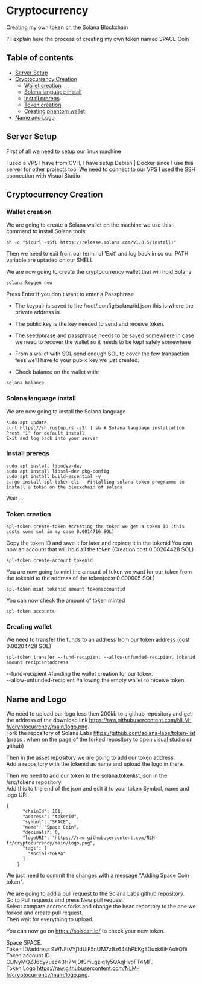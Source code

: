 # Cryptocurrency
Creating my own token on the Solana Blockchain

I'll explain here the process of creating my own token named SPACE Coin

## Table of contents

<!--ts-->
   * [Server Setup](#server-setup)
   * [Cryptocurrency Creation](#cryptocurrency-creation)
      * [Wallet creation](#wallet-creation)
      * [Solana language install](#solana-language-install)
      * [Install prereqs](#install-prereqs)
      * [Token creation](#token-creation)
      * [Creating phantom wallet](#creating-wallet)
   * [Name and Logo](#name-and-logo)

<!--te-->

## Server Setup

First of all we need to setup our linux machine

I used a VPS I have from OVH, I have setup Debian | Docker since I use this server for other projects too.
We need to connect to our VPS I used the SSH connection with Visual Studio

## Cryptocurrency Creation
### Wallet creation
We are going to create a Solana wallet on the machine we use this command to install Solana tools:

```
sh -c "$(curl -sSfL https://release.solana.com/v1.8.5/install)"
```

Then we need to exit from our terminal 'Exit' and log back in so our PATH variable are uptaded on our SHELL

We are now going to create the cryptocurrency wallet that will hold Solana
```
solana-keygen new
```
Press Enter if you don't want to enter a Passphrase

- The keypair is saved to the /root/.config/solana/id.json this is where the private address is.

- The public key is the key needed to send and receive token.

- The seedphrase and passphrase needs to be saved somewhere in case we need to recover the wallet so it needs to be kept safely somewhere 


- From a wallet with SOL send enough SOL to cover the few transaction fees we'll have to your public key we just created.

- Check balance on the wallet with: 
```
solana balance
```

### Solana language install

We are now going to install the Solana language

```
sudo apt update
curl https://sh.rustup.rs -sSf | sh # Solana language installation
Press "1" for default install
Exit and log back into your server
```

### Install prereqs

```
sudo apt install libudev-dev
sudo apt install libssl-dev pkg-config
sudo apt install build-essential -y
cargo install spl-token-cli   #intalling solana token programme to install a token on the blockchain of solana
```
Wait ...

### Token creation

```
spl-token create-token #creating the token we get a token ID (this costs some sol in my case 0.0014716 SOL)
```
Copy the token ID and save it for later and replace it in the tokenid
You can now an account that will hold all the token (Creation cost 0.00204428 SOL) 
```
spl-token create-account tokenid 
```
You are now going to mint the amount of token we want for our token from the tokenid to the address of the token(cost 0.000005 SOL)
```
spl-token mint tokenid amount tokenaccountid 
```
You can now check the amount of token minted
```
spl-token accounts
```

### Creating wallet

We need to transfer the funds to an address from our token address (cost 0.00204428 SOL)
```
spl-token transfer --fund-recipient --allow-unfunded-recipient tokenid amount recipientaddress 	
```
--fund-recipient					#funding the wallet creation for our token.  
--allow-unfunded-recipient			#allowing the empty wallet to receive token.  

## Name and Logo

We need to upload our logo less then 200kb to a github repository and get the address of the download link https://raw.githubusercontent.com/NLM-fr/cryptocurrency/main/logo.png.  
Fork the repository of Solana Labs https://github.com/solana-labs/token-list (press . when on the page of the forked repository to open visual studio on github)

Then in the asset repository we are going to add our token address.  
Add a repository with the tokenid as name and upload the logo in there.  

Then we need to add our token to the solana.tokenlist.json in the /src/tokens repository.  
Add this to the end of the json and edit it to your token Symbol, name and logo URI.  
```
{
      "chainId": 101,
      "address": "tokenid",
      "symbol": "SPACE",
      "name": "Space Coin",
      "decimals": 0,
      "logoURI": "https://raw.githubusercontent.com/NLM-fr/cryptocurrency/main/logo.png",
      "tags": [
        "social-token"
      ]
    }
```
We just need to commit the changes with a message "Adding Space Coin token".  

We are going to add a pull request to the Solana Labs github repository.  
Go to Pull requests and press New pull request.  
Select compare accross forks and change the head repostory to the one we forked and create pull request.  
Then wait for everything to upload.  

You can now go on https://solscan.io/ to check your new token.  



Space SPACE.  
Token ID/address	9WNFtVYj1dUiF5nUM7zBz644hPbKgEDuxk6iHAohQfii.  
Token account ID 	CDNyMQZJ6dy7uec43H7MjDfSmLgziq1y5QAqHvoFT4MF.  
Token Logo		https://raw.githubusercontent.com/NLM-fr/cryptocurrency/main/logo.png.  
